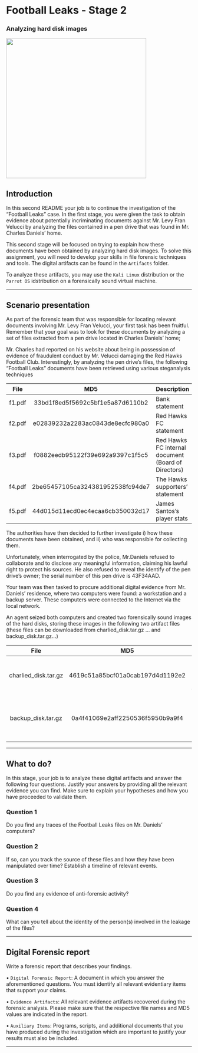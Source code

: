 # Football Leaks - Stage 2

### Analyzing hard disk images

<img src="https://user-images.githubusercontent.com/78174997/143691327-33fca902-595c-4d6e-a83c-a01c8f595fdf.jpg" width="380px">

## Introduction

In this second README your job is to continue the investigation of the “Football Leaks” case. In
the first stage, you were given the task to obtain evidence about potentially
incriminating documents against Mr. Levy Fran Velucci by analyzing the files contained in a pen drive
that was found in Mr. Charles Daniels’ home. 

This second stage will be focused on trying to
explain how these documents have been obtained by analyzing hard disk images. To solve this assignment,
you will need to develop your skills in file forensic techniques and tools. The digital artifacts can be found in the `Artifacts` folder.

To analyze these artifacts, you may use the `Kali Linux` distribution or the `Parrot OS` idstribution on a forensically sound virtual machine.

---

## Scenario presentation

As part of the forensic team that was responsible for locating relevant documents involving Mr. Levy
Fran Velucci, your first task has been fruitful. Remember that your goal was to look for these documents
by analyzing a set of files extracted from a pen drive located in Charles Daniels’ home; 

Mr. Charles had reported on his website about being in possession of evidence of fraudulent conduct by Mr. Velucci
damaging the Red Hawks Football Club. Interestingly, by analyzing the pen drive’s files, the following
“Football Leaks” documents have been retrieved using various steganalysis techniques

| File       | MD5                               | Description
|:----------:|:---------------------------------:|:----------------------------------------------------
|f1.pdf      | 33bd1f8ed5f5692c5bf1e5a87d6110b2  | Bank statement
|f2.pdf      | e02839232a2283ac0843de8ecfc980a0  | Red Hawks FC statement
|f3.pdf      | f0882eedb95122f39e692a9397c1f5c5  | Red Hawks FC internal document (Board of Directors)
|f4.pdf      | 2be65457105ca324381952538fc94de7  | The Hawks supporters’ statement
|f5.pdf      | 44d015d11ecd0ec4ecaa6cb350032d17  | James Santos’s player stats

The authorities have then decided to further investigate i) how these documents have been obtained,
and ii) who was responsible for collecting them. 

Unfortunately, when interrogated by the police, Mr.Daniels refused to collaborate and to disclose any meaningful information, claiming his lawful right to
protect his sources. He also refused to reveal the identify of the pen drive’s owner; the serial number
of this pen drive is 43F34AAD. 

Your team was then tasked to procure additional digital evidence from
Mr. Daniels’ residence, where two computers were found: a workstation and a backup server. These
computers were connected to the Internet via the local network. 

An agent seized both computers and
created two forensically sound images of the hard disks, storing these images in the following two artifact
files (these files can be downloaded from charlied_disk.tar.gz ... and backup_disk.tar.gz...)

| File                 | MD5                               | Description
|:--------------------:|:---------------------------------:|:----------------------------------------------------
|charlied_disk.tar.gz  | 4619c51a85bcf01a0cab197d4d1192e2  | Hard disk image of Mr. Daniels’s workstation
|backup_disk.tar.gz    | 0a4f41069e2aff2250536f5950b9a9f4  | Hard disk image of Mr. Daniels’s backup server

---

## What to do?

In this stage, your job is to analyze these digital artifacts and answer the following four questions.
Justify your answers by providing all the relevant evidence you can find. Make sure to explain your
hypotheses and how you have proceeded to validate them.

### Question 1

Do you find any traces of the Football Leaks files on Mr. Daniels’ computers?

### Question 2

If so, can you track the source of these files and how they have been manipulated over time?
Establish a timeline of relevant events.

### Question 3

Do you find any evidence of anti-forensic activity?

### Question 4

What can you tell about the identity of the person(s) involved in the leakage of the files?

---

## Digital Forensic report

Write a forensic report that describes your findings.

• `Digital Forensic Report`: A document in which you answer the aforementioned questions. 
You must identify all relevant evidentiary items that support your claims.

• `Evidence Artifacts`: All relevant evidence artifacts recovered during the forensic analysis. Please
make sure that the respective file names and MD5 values are indicated in the report.

• `Auxiliary Items`: Programs, scripts, and additional documents that you have produced during the
investigation which are important to justify your results must also be included.

---

